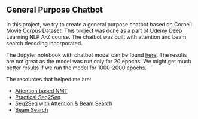 ## General Purpose Chatbot 

In this project, we try to create a general purpose chatbot based on Cornell Movie Corpus Dataset. This project was done as a part of Udemy Deep Learning NLP A-Z course. The chatbot was built with attention and beam search decoding incorporated.

The Jupyter notebook with chatbot model can be found [here](https://github.com/abishekarun/Attention-based-Chatbot/blob/master/chatbot.ipynb). The results are not great as the model was run only for 20 epochs. We might get much better results if we run the model for 1000-2000 epochs.

The resources that helped me are:

+ [Attention based NMT](http://aclweb.org/anthology/D15-1166)
+ [Practical Seq2Seq](http://suriyadeepan.github.io/2016-12-31-practical-seq2seq/)
+ [Seq2Seq with Attention & Beam Search](https://guillaumegenthial.github.io/sequence-to-sequence.html)
+ [Beam Search](https://hackernoon.com/beam-search-a-search-strategy-5d92fb7817f)
